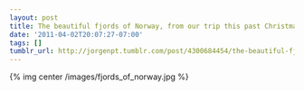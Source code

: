 ```yaml
---
layout: post
title: The beautiful fjords of Norway, from our trip this past Christmas.
date: '2011-04-02T20:07:27-07:00'
tags: []
tumblr_url: http://jorgenpt.tumblr.com/post/4300684454/the-beautiful-fjords-of-norway-from-our-trip-this
---
```


{% img center /images/fjords_of_norway.jpg %}
